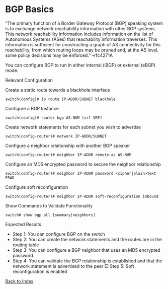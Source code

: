 # BGP Basics 

“The primary function of a Border Gateway Protocol (BGP) speaking system is to exchange network reachability information with other BGP systems. This network reachability information includes information on the list of Autonomous Systems (ASes) that reachability information traverses. This information is sufficient for constructing a graph of AS connectivity for this reachability, from which routing loops may be pruned and, at the AS level, some policy decisions may be enforced.” –rfc4271A 

You can configure BGP to run in either internal (iBGP) or external (eBGP) mode. 

Relevant Configuration 

Create a static route towards a blackhole interface 

```
switch(config)# ip route IP-ADDR/SUBNET blackhole
```

Configure a BGP Instance 

```
switch(config)# router bgp AS-NUM [vrf VRF]
```

Create network statements for each subnet you wish to advertise 

```
switch(config-router)# network IP-ADDR/SUBNET
```

Configure a neighbor relationship with another BGP speaker 

```
switch(config-router)# neighbor IP-ADDR remote-as AS-NUM
```

Configure an MD5 encrypted password to secure the neighbor relationship 

```
switch(config-router)# neighbor IP-ADDR password <cipher|plain>text PSWD
```

Configure soft reconfiguration 

```
switch(config-router)# neighbor IP-ADDR soft-reconfiguration inbound
```

Show Commands to Validate Functionality 

```
switch# show bgp all [summary|neighbors]
```

Expected Results
 
* Step 1: You can configure BGP on the switch
* Step 2: You can create the network statements and the routes are in the routing table
* Step 3: You can configure a BGP neighbor that uses an MD5 encrypted password
* Step 4: You can validate the BGP relationship is established and that the network statement is advertised to the peer □ Step 5: Soft reconfiguration is enabled

[Back to Index](#index)
